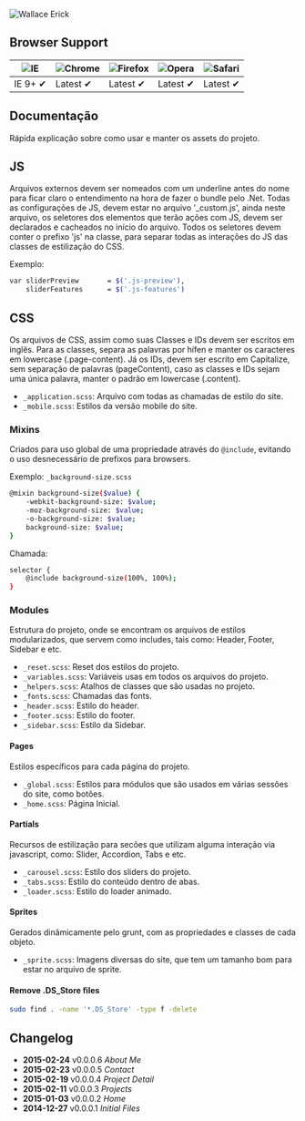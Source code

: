 ![Wallace Erick](http://wallaceerick.com.br/new/html/assets/images/logo.png)

## Browser Support

![IE](https://raw.github.com/alrra/browser-logos/master/internet-explorer/internet-explorer_48x48.png) | ![Chrome](https://raw.github.com/alrra/browser-logos/master/chrome/chrome_48x48.png) | ![Firefox](https://raw.github.com/alrra/browser-logos/master/firefox/firefox_48x48.png) | ![Opera](https://raw.github.com/alrra/browser-logos/master/opera/opera_48x48.png) | ![Safari](https://raw.github.com/alrra/browser-logos/master/safari/safari_48x48.png)
--- | --- | --- | --- | ---
IE 9+ ✔ | Latest ✔ | Latest ✔ | Latest ✔ | Latest ✔

## Documentação

Rápida explicação sobre como usar e manter os assets do projeto.

## JS

Arquivos externos devem ser nomeados com um underline antes do nome para ficar claro o entendimento na hora de fazer o bundle pelo .Net.
Todas as configurações de JS, devem estar no arquivo '_custom.js', ainda neste arquivo, os seletores dos elementos que terão ações com JS, devem ser declarados e cacheados no início do arquivo.
Todos os seletores devem conter o prefixo 'js' na classe, para separar todas as interações do JS das classes de estilização do CSS.

Exemplo:
```bash
var sliderPreview       = $('.js-preview'),
    sliderFeatures      = $('.js-features')
```

## CSS

Os arquivos de CSS, assim como suas Classes e IDs devem ser escritos em inglês.
Para as classes, separa as palavras por hífen e manter os caracteres em lowercase (.page-content). Já os IDs, devem ser escrito em Capitalize, sem separação de palavras (pageContent), caso as classes e IDs sejam uma única palavra, manter o padrão em lowercase (.content).

* `_application.scss`: Arquivo com todas as chamadas de estilo do site.
* `_mobile.scss`: Estilos da versão mobile do site.

### Mixins
Criados para uso global de uma propriedade através do `@include`, evitando o uso desnecessário de prefixos para browsers.

Exemplo: `_background-size.scss`

```bash
@mixin background-size($value) {
    -webkit-background-size: $value;
    -moz-background-size: $value;
    -o-background-size: $value;
    background-size: $value;
}
```

Chamada:
```bash
selector {
    @include background-size(100%, 100%);
}
```

### Modules
Estrutura do projeto, onde se encontram os arquivos de estilos modularizados, que servem como includes, tais como: Header, Footer, Sidebar e etc.

* `_reset.scss`: Reset dos estilos do projeto.
* `_variables.scss`: Variáveis usas em todos os arquivos do projeto.
* `_helpers.scss`: Atalhos de classes que são usadas no projeto.
* `_fonts.scss`: Chamadas das fonts.
* `_header.scss`: Estilo do header.
* `_footer.scss`: Estilo do footer.
* `_sidebar.scss`: Estilo da Sidebar.

#### Pages
Estilos específicos para cada página do projeto.

* `_global.scss`: Estilos para módulos que são usados em várias sessões do site, como botões.
* `_home.scss`: Página Inicial.

#### Partials
Recursos de estilização para secões que utilizam alguma interação via javascript, como: Slider, Accordion, Tabs e etc.

* `_carousel.scss`: Estilo dos sliders do projeto. 
* `_tabs.scss`: Estilo do conteúdo dentro de abas.
* `_loader.scss`: Estilo do loader animado.

#### Sprites
Gerados dinâmicamente pelo grunt, com as propriedades e classes de cada objeto.

* `_sprite.scss`: Imagens diversas do site, que tem um tamanho bom para estar no arquivo de sprite.

#### Remove .DS_Store files
```bash
sudo find . -name '*.DS_Store' -type f -delete
```




## Changelog
 * **2015-02-24**   v0.0.0.6   *About Me*
 * **2015-02-23**   v0.0.0.5   *Contact*
 * **2015-02-19**   v0.0.0.4   *Project Detail*
 * **2015-02-11**   v0.0.0.3   *Projects*
 * **2015-01-03**   v0.0.0.2   *Home*
 * **2014-12-27**   v0.0.0.1   *Initial Files*



